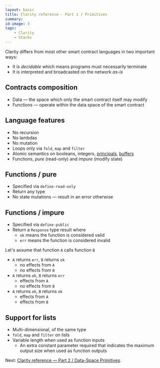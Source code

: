 ```yaml
---
layout: basic
title: Clarity reference - Part 1 / Primitives
summary:
id-image: 3
tags:
    - Clarity
    - Stacks
---
```


Clarity differs from most other smart contract languages in two important ways:

- It is *decidable* which means programs must necessarily terminate
- It is interpreted and broadcasted on the network *as-is*

## Contracts composition

- Data — the space which only the smart contract itself may modify
- Functions — operate within the data space of the smart contract

## Language features

- No recursion
- No lambdas
- No mutation
- Loops only via `fold`, `map` and `filter`
- Atomic semantics on booleans, integers, [principals](https://docs.stacks.co/write-smart-contracts/principals), [buffers](https://docs.stacks.co/write-smart-contracts/values#buffers)
- Functions, *pure* (read-only) and *impure* (modify state)

## Functions / pure

- Specified via `define-read-only`
- Return any type
- No state mutations — result in an error otherwise

## Functions / impure

- Specified via `define-public`
- Return a `Response` type result where
  -  `ok` means the function is considered valid
  - `err` means the function is considered invalid

Let's assume that function `A` calls function `B`

- `A` returns `err`, `B` returns `ok`
  - no effects from `A`
  - no effects from `B`
- `A` returns `ok`, `B` returns `err`
  - effects from `A`
  - no effects from `B`
- `A` returns `ok`, `B` returns `ok`
  - effects from `A`
  - effects from `B`

## Support for lists

- Multi-dimensional, of the same type
- `fold`, `map` and `filter` on lists
- Variable length when used as function inputs
  - An extra constant parameter required that indicates the maximum output size when used as function outputs

Next: [Clarity reference — Part 2 / Data-Space Primitives](/2022/01/17/clarity-reference-part-2-data-space-primitives/).
